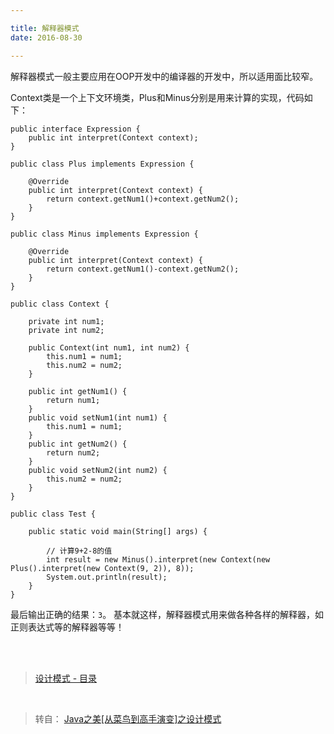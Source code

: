 ```yaml
---

title: 解释器模式
date: 2016-08-30

---
```


解释器模式一般主要应用在OOP开发中的编译器的开发中，所以适用面比较窄。

<!--more-->

Context类是一个上下文环境类，Plus和Minus分别是用来计算的实现，代码如下：

```
public interface Expression {  
    public int interpret(Context context);  
}  
```

```
public class Plus implements Expression {  
  
    @Override  
    public int interpret(Context context) {  
        return context.getNum1()+context.getNum2();  
    }  
}  
```

```
public class Minus implements Expression {  
  
    @Override  
    public int interpret(Context context) {  
        return context.getNum1()-context.getNum2();  
    }  
}  
```

```
public class Context {  
      
    private int num1;  
    private int num2;  
      
    public Context(int num1, int num2) {  
        this.num1 = num1;  
        this.num2 = num2;  
    }  
      
    public int getNum1() {  
        return num1;  
    }  
    public void setNum1(int num1) {  
        this.num1 = num1;  
    }  
    public int getNum2() {  
        return num2;  
    }  
    public void setNum2(int num2) {  
        this.num2 = num2;  
    }  
}  
```

```
public class Test {  
  
    public static void main(String[] args) {  
  
        // 计算9+2-8的值  
        int result = new Minus().interpret(new Context(new Plus().interpret(new Context(9, 2)), 8));  
        System.out.println(result);  
    }  
}  
```

最后输出正确的结果：`3`。
基本就这样，解释器模式用来做各种各样的解释器，如正则表达式等的解释器等等！


<br>
<br>



> [设计模式 - 目录](/post/2016-08-24-design-pattern.html)

<br>

> 转自： [Java之美[从菜鸟到高手演变]之设计模式](http://blog.csdn.net/zhangerqing/article/details/8245537) 